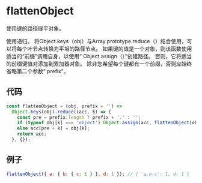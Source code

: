 # flattenObject

使用键的路径展平对象。

使用递归。
将Object.keys（obj）与Array.prototype.reduce（）结合使用，可以将每个叶节点转换为平坦的路径节点。
如果键的值是一个对象，则该函数使用适当的“前缀”调用自身，以使用“ Object.assign（）”创建路径。
否则，它将适当的前缀键值对添加到累加器对象。
除非您希望每个键都有一个前缀，否则应始终省略第二个参数“ prefix”。

## 代码

```js
const flattenObject = (obj, prefix = '') =>
  Object.keys(obj).reduce((acc, k) => {
    const pre = prefix.length ? prefix + '.' : '';
    if (typeof obj[k] === 'object') Object.assign(acc, flattenObject(obj[k], pre + k));
    else acc[pre + k] = obj[k];
    return acc;
  }, {});
```

## 例子

```js
flattenObject({ a: { b: { c: 1 } }, d: 1 }); // { 'a.b.c': 1, d: 1 }
```
